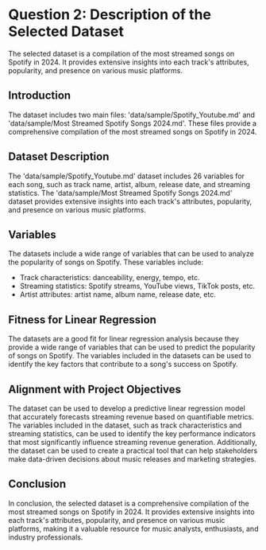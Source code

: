 # Question 2: Description of the Selected Dataset
The selected dataset is a compilation of the most streamed songs on Spotify in 2024. It provides extensive insights into each track's attributes, popularity, and presence on various music platforms.

## Introduction
The dataset includes two main files: 'data/sample/Spotify_Youtube.md' and 'data/sample/Most Streamed Spotify Songs 2024.md'. These files provide a comprehensive compilation of the most streamed songs on Spotify in 2024.

## Dataset Description
The 'data/sample/Spotify_Youtube.md' dataset includes 26 variables for each song, such as track name, artist, album, release date, and streaming statistics. The 'data/sample/Most Streamed Spotify Songs 2024.md' dataset provides extensive insights into each track's attributes, popularity, and presence on various music platforms.

## Variables
The datasets include a wide range of variables that can be used to analyze the popularity of songs on Spotify. These variables include:

* Track characteristics: danceability, energy, tempo, etc.
* Streaming statistics: Spotify streams, YouTube views, TikTok posts, etc.
* Artist attributes: artist name, album name, release date, etc.

## Fitness for Linear Regression
The datasets are a good fit for linear regression analysis because they provide a wide range of variables that can be used to predict the popularity of songs on Spotify. The variables included in the datasets can be used to identify the key factors that contribute to a song's success on Spotify.

## Alignment with Project Objectives
The dataset can be used to develop a predictive linear regression model that accurately forecasts streaming revenue based on quantifiable metrics. The variables included in the dataset, such as track characteristics and streaming statistics, can be used to identify the key performance indicators that most significantly influence streaming revenue generation. Additionally, the dataset can be used to create a practical tool that can help stakeholders make data-driven decisions about music releases and marketing strategies.

## Conclusion
In conclusion, the selected dataset is a comprehensive compilation of the most streamed songs on Spotify in 2024. It provides extensive insights into each track's attributes, popularity, and presence on various music platforms, making it a valuable resource for music analysts, enthusiasts, and industry professionals.
